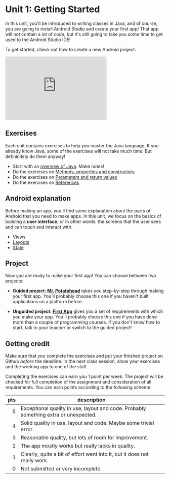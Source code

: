 # Unit 1: Getting Started

In this unit, you'll be introduced to writing classes in Java, and of course, you are going to install Android Studio and create your first app! That app will not contain a lot of code, but it's still going to take you some time to get used to the Android Studio IDE!

To get started, check out how to create a new Android project:

<iframe src="https://player.vimeo.com/video/211268587" width="320" height="200" frameborder="0" webkitallowfullscreen mozallowfullscreen allowfullscreen></iframe>

## Exercises

Each unit contains exercises to help you master the Java language. If you already know Java, some of the exercises will not take much time. But defininitely do them anyway!

- Start with an [overview of Java](https://www.youtube.com/watch?v=UaxRRO9175A). Make notes!
- Do the exercises on [Methods, properties and constructors](/java-exercises/classes)
- Do the exercises on [Parameters and return values](/java-exercises/parameters-and-return-values)
- Do the exercises on [References](/java-exercises/references)

## Android explanation

Before making an app, you'll find some explanation about the parts of Android that you need to make apps. In this unit, we focus on the basics of building a **user interface**, or in other words: the screens that the user sees and can touch and interact with.

- [Views](/android/views)
- [Layouts](/android/layouts)
- [State](/android/state)

## Project

Now you are ready to make your first app! You can choose between two projects:

- **Guided project: [Mr. Potatohead](/guided/mr-potatohead)** takes you step-by-step through making your first app. You'll probably choose this one if you haven't built applications on a platform before.

- **Unguided project: [First App](/projects/first-app)** gives you a set of requirements with which you make your app. You'll probably choose this one if you have done more than a couple of programming courses. If you don't know how to start, talk to your teacher or switch to the guided project!

## Getting credit

Make sure that you complete the exercises and put your finished project on Github *before* the deadline. In the next class session, show your exercises and the working app to one of the staff.

Completing the exercises can earn you 1 point per week. The project will be checked for full completion of the assignment and consideration of all requirements. You can earn points according to the following scheme:

| pts | description                                                                          |  
| --: | ------------------------------------------------------------------------------------ |  
|   5 | Exceptional quality in use, layout and code. Probably something extra or unexpected. |  
|   4 | Solid quality in use, layout and code. Maybe some trivial error.                     |  
|   3 | Reasonable quality, but lots of room for improvement.                                |  
|   2 | The app mostly works but really lacks in quality.                                    |  
|   1 | Clearly, quite a bit of effort went into it, but it does not really work.            |  
|   0 | Not submitted or very incomplete.                                                    |  
